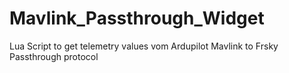# Mavlink_Passthrough_Widget
Lua Script to get telemetry values vom Ardupilot Mavlink to Frsky Passthrough protocol
